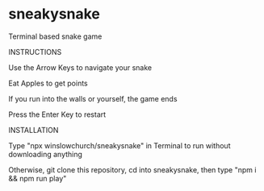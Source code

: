 # sneakysnake
Terminal based snake game

INSTRUCTIONS

Use the Arrow Keys to navigate your snake

Eat Apples to get points

If you run into the walls or yourself, the game ends

Press the Enter Key to restart


INSTALLATION

Type "npx winslowchurch/sneakysnake" in Terminal to run without downloading anything

Otherwise, git clone this repository, cd into sneakysnake, then type "npm i && npm run play"
